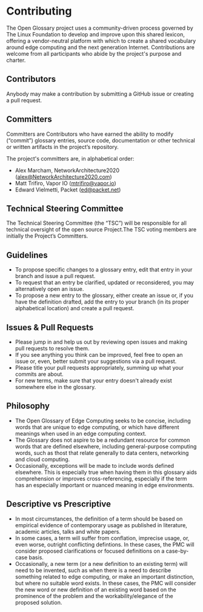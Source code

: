 # Contributing

The Open Glossary project uses a community-driven process governed by The Linux Foundation to develop and improve upon this shared lexicon, offering a vendor-neutral platform with which to create a shared vocabulary around edge computing and the next generation Internet. Contributions are welcome from all participants who abide by the project's purpose and charter.

## Contributors

Anybody may make a contribution by submitting a GitHub issue or creating a pull request.

## Committers

Committers are Contributors who have earned the ability to modify (“commit”) glossary entries, source code, documentation or other technical or written artifacts in the project’s repository.

The project's committers are, in alphabetical order:

* Alex Marcham, NetworkArchitecture2020 (alex@NetworkArchitecture2020.com)
* Matt Trifiro, Vapor IO (mtrifiro@vapor.io)
* Edward Vielmetti, Packet (ed@packet.net)

## Technical Steering Committee

The Technical Steering Committee (the “TSC”) will be responsible for all technical oversight of the open source Project.The TSC voting members are initially the Project’s Committers.

## Guidelines

- To propose specific changes to a glossary entry, edit that entry in your branch and issue a pull request.
- To request that an entry be clarified, updated or reconsidered, you may alternatively open an issue.
- To propose a new entry to the glossary, either create an issue or, if you have the definition drafted, add the entry to your branch (in its proper alphabetical location) and create a pull request.

## Issues & Pull Requests

- Please jump in and help us out by reviewing open issues and making pull requests to resolve them.
- If you see anything you think can be improved, feel free to open an issue or, even, better submit your suggestions via a pull request.
- Please title your pull requests appropriately, summing up what your commits are about.
- For new terms, make sure that your entry doesn't already exist somewhere else in the glossary.

## Philosophy

- The Open Glossary of Edge Computing seeks to be concise, including words that are unique to edge computing, or which have different meanings when used in an edge computing context.
- The Glossary does not aspire to be a redundant resource for common words that are defined elsewhere, including general-purpose computing words, such as thost that relate generally to data centers, networking and cloud computing.
- Occasionally, exceptions will be made to include words defined elsewhere. This is especially true when having them in this glossary aids comprehension or improves cross-referencing, especially if the term has an especially important or nuanced meaning in edge environments.

## Descriptive vs Prescriptive

- In most circumstances, the definition of a term should be based on empirical evidence of contemporary usage as published in literature, academic articles, talks and white papers.
- In some cases, a term will suffer from conflation, imprecise usage, or, even worse, outright conflicting defintions. In these cases, the PMC will consider proposed clarifications or focused definitions on a case-by-case basis.
- Occasionally, a new term (or a new definition to an existing term) will need to be invented, such as when there is a need to describe something related to edge computing, or make an important distinction, but where no suitable word exists. In these cases, the PMC will consider the new word or new definition of an existing word based on the prominence of the problem and the workability/elegance of the proposed solution.


